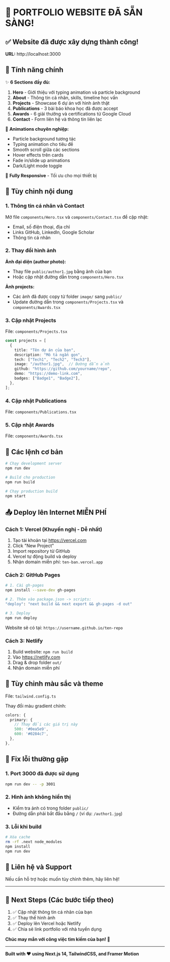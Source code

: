 # 🎉 PORTFOLIO WEBSITE ĐÃ SẴN SÀNG!

## ✅ Website đã được xây dựng thành công!

**URL:** http://localhost:3000

## 🌟 Tính năng chính

✨ **6 Sections đầy đủ:**
1. **Hero** - Giới thiệu với typing animation và particle background
2. **About** - Thông tin cá nhân, skills, timeline học vấn
3. **Projects** - Showcase 6 dự án với hình ảnh thật
4. **Publications** - 3 bài báo khoa học đã được accept
5. **Awards** - 6 giải thưởng và certifications từ Google Cloud
6. **Contact** - Form liên hệ và thông tin liên lạc

🎨 **Animations chuyên nghiệp:**
- Particle background tương tác
- Typing animation cho tiêu đề
- Smooth scroll giữa các sections
- Hover effects trên cards
- Fade in/slide up animations
- Dark/Light mode toggle

📱 **Fully Responsive** - Tối ưu cho mọi thiết bị

## 📝 Tùy chỉnh nội dung

### 1. Thông tin cá nhân và Contact

Mở file `components/Hero.tsx` và `components/Contact.tsx` để cập nhật:
- Email, số điện thoại, địa chỉ
- Links GitHub, LinkedIn, Google Scholar
- Thông tin cá nhân

### 2. Thay đổi hình ảnh

**Ảnh đại diện (author photo):**
- Thay file `public/author1.jpg` bằng ảnh của bạn
- Hoặc cập nhật đường dẫn trong `components/Hero.tsx`

**Ảnh projects:**
- Các ảnh đã được copy từ folder `image/` sang `public/`  
- Update đường dẫn trong `components/Projects.tsx` và `components/Awards.tsx`

### 3. Cập nhật Projects

File: `components/Projects.tsx`

```typescript
const projects = [
  {
    title: "Tên dự án của bạn",
    description: "Mô tả ngắn gọn",
    tech: ["Tech1", "Tech2", "Tech3"],
    image: "/author1.jpg",  // Đường dẫn ảnh
    github: "https://github.com/yourname/repo",
    demo: "https://demo-link.com",
    badges: ["Badge1", "Badge2"],
  },
];
```

### 4. Cập nhật Publications

File: `components/Publications.tsx`

### 5. Cập nhật Awards

File: `components/Awards.tsx`

## 🚀 Các lệnh cơ bản

```bash
# Chạy development server
npm run dev

# Build cho production
npm run build

# Chạy production build
npm start
```

## 📤 Deploy lên Internet MIỄN PHÍ

### Cách 1: Vercel (Khuyến nghị - Dễ nhất)

1. Tạo tài khoản tại https://vercel.com
2. Click "New Project"
3. Import repository từ GitHub
4. Vercel tự động build và deploy
5. Nhận domain miễn phí: `ten-ban.vercel.app`

### Cách 2: GitHub Pages

```bash
# 1. Cài gh-pages
npm install --save-dev gh-pages

# 2. Thêm vào package.json -> scripts:
"deploy": "next build && next export && gh-pages -d out"

# 3. Deploy
npm run deploy
```

Website sẽ có tại: `https://username.github.io/ten-repo`

### Cách 3: Netlify

1. Build website: `npm run build`
2. Vào https://netlify.com
3. Drag & drop folder `out/`
4. Nhận domain miễn phí

## 🎨 Tùy chỉnh màu sắc và theme

File: `tailwind.config.ts`

Thay đổi màu gradient chính:
```typescript
colors: {
  primary: {
    // Thay đổi các giá trị này
    500: '#0ea5e9',
    600: '#0284c7',
  },
},
```

## 🔧 Fix lỗi thường gặp

### 1. Port 3000 đã được sử dụng
```bash
npm run dev -- -p 3001
```

### 2. Hình ảnh không hiển thị
- Kiểm tra ảnh có trong folder `public/`
- Đường dẫn phải bắt đầu bằng `/` (ví dụ: `/author1.jpg`)

### 3. Lỗi khi build
```bash
# Xóa cache
rm -rf .next node_modules
npm install
npm run dev
```

## 📧 Liên hệ và Support

Nếu cần hỗ trợ hoặc muốn tùy chỉnh thêm, hãy liên hệ!

---

## 🎯 Next Steps (Các bước tiếp theo)

1. ✅ Cập nhật thông tin cá nhân của bạn
2. ✅ Thay thế hình ảnh
3. ✅ Deploy lên Vercel hoặc Netlify
4. ✅ Chia sẻ link portfolio với nhà tuyển dụng

**Chúc may mắn với công việc tìm kiếm của bạn! 🚀**

---

**Built with ❤️ using Next.js 14, TailwindCSS, and Framer Motion**
